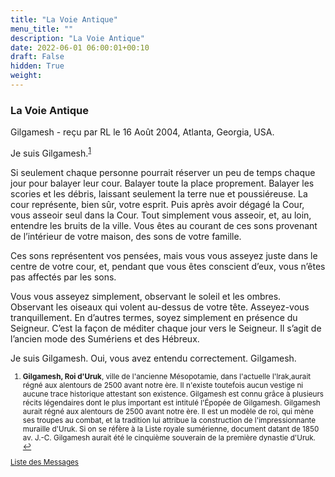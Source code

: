 ```yaml
---
title: "La Voie Antique"
menu_title: ""
description: "La Voie Antique"
date: 2022-06-01 06:00:01+00:10
draft: False
hidden: True
weight:
---
```

### La Voie Antique

Gilgamesh - reçu par RL le 16 Août 2004, Atlanta, Georgia, USA.

Je suis Gilgamesh.<sup id="a1">[1](#f1)</sup>

Si seulement chaque personne pourrait réserver un peu de temps chaque jour pour balayer leur cour. Balayer toute la place proprement. Balayer les scories et les débris, laissant seulement la terre nue et poussiéreuse. La cour représente, bien sûr, votre esprit. Puis après avoir dégagé la Cour, vous asseoir seul dans la Cour. Tout simplement vous asseoir, et, au loin, entendre les bruits de la ville. Vous êtes au courant de ces sons provenant de l’intérieur de votre maison, des sons de votre famille.

Ces sons représentent vos pensées, mais vous vous asseyez juste dans le centre de votre cour, et, pendant que vous êtes conscient d’eux, vous n’êtes pas affectés par les sons.

Vous vous asseyez simplement, observant le soleil et les ombres. Observant les oiseaux qui volent au-dessus de votre tête. Asseyez-vous tranquillement. En d’autres termes, soyez simplement en présence du Seigneur. C’est la façon de méditer chaque jour vers le Seigneur. Il s’agit de l’ancien mode des Sumériens et des Hébreux.

Je suis Gilgamesh. Oui, vous avez entendu correctement. Gilgamesh.
<small>

1. <large id="f1"> **Gilgamesh, Roi d'Uruk**, ville de l'ancienne Mésopotamie, dans l'actuelle l'Irak,aurait régné aux alentours de 2500 avant notre ère. II n'existe toutefois aucun vestige ni aucune trace historique attestant son existence. Gilgamesh est connu grâce à plusieurs récits légendaires dont le plus important est intitulé l'Épopée de Gilgamesh.  Gilgamesh aurait régné aux alentours de 2500 avant notre ère. Il est un modèle de roi, qui mène ses troupes au combat, et la tradition lui attribue la construction de l'impressionnante muraille d'Uruk. Si on se réfère à la Liste royale sumérienne, document datant de 1850 av. J.-C. Gilgamesh aurait été le cinquième souverain de la première dynastie d'Uruk. [↩](#a1)

[Liste des Messages](/fr-contemporary-messages/fr-contemporary-messages-by-date-order/fr-contemporary-messages-2004)